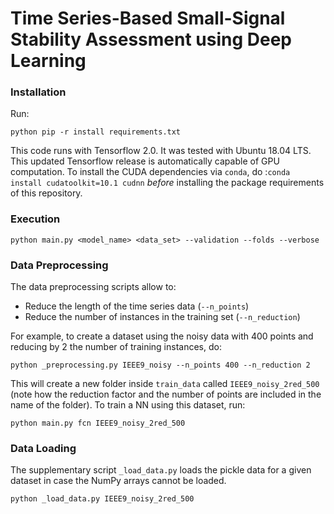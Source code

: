 Time Series-Based Small-Signal Stability Assessment using Deep Learning
===========================================

### Installation

Run:

```
python pip -r install requirements.txt
```

This code runs with Tensorflow 2.0. It was tested with Ubuntu 18.04 LTS. This updated Tensorflow release is automatically capable of GPU computation. To install the CUDA dependencies via `conda`, do :`conda install cudatoolkit=10.1 cudnn` *before* installing the package requirements of this repository.

### Execution

```
python main.py <model_name> <data_set> --validation --folds --verbose
```

### Data Preprocessing

The data preprocessing scripts allow to:

- Reduce the length of the time series data (`--n_points`)
- Reduce the number of instances in the training set (`--n_reduction`)

For example, to create a dataset using the noisy data with 400 points and reducing by 2 the number of training instances, do:

```
python _preprocessing.py IEEE9_noisy --n_points 400 --n_reduction 2

```

This will create a new folder inside `train_data` called `IEEE9_noisy_2red_500` (note how the reduction factor and the number of points are included in the name of the folder). To train a NN using this dataset, run:

```
python main.py fcn IEEE9_noisy_2red_500
```

### Data Loading

The supplementary script `_load_data.py` loads the pickle data for a given dataset in case the NumPy arrays cannot be loaded.

```
python _load_data.py IEEE9_noisy_2red_500
```

